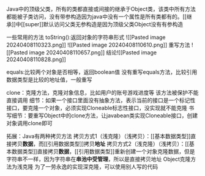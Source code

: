 Java中的顶级父类，所有的类都直接或间接的继承于Object类，该类中所有方法都能被子类访问，没有带参构造因为java中没有一个属性是所有类都有的。[[继承]]中[[super]]默认访问父类无参构造是因为顶级父类Object没有有参构造

一些常用的方法
 toString():返回对象的字符串形式
 ![[Pasted image 20240408110323.png]]
 ![[Pasted image 20240408110610.png]]
 重写方法
 ![[Pasted image 20240408110657.png]]
 结论![[Pasted image 20240408110828.png]]

equals:比较两个对象是否相等，返回boolean值
没有重写equals方法，比较引用数据类型是比较的地址值，一般重写

clone：克隆方法，克隆对象信息，比如用户的账号游戏进度等
该方法被保护不能直接调用
细节：如果一个接口里面没有抽象方法，表示当前的接口是一个标记性接口，要克隆一个对象，必须实现Cloneable标志性接口，没实现就不能克隆
 书写细节：要重写Object中的clone方法，让javabean类实现Cloneable接口，创建对象调用clone即可

拓展：Java有两种拷贝方法
拷贝方式1（浅克隆）（浅拷贝）：[[基本数据类型]]直接拷贝**数据**，而[[引用数据类型]]拷贝**地址**
拷贝方式2（浅克隆）（浅拷贝）：[[基本数据类型]]直接拷贝**数据**，[[引用数据类型]]重新创建一个对象克隆数据，但是字符串不一样，因为字符串在**串池中受管理**，所以是直接拷贝地址
 Object克隆方法为浅克隆
 为了一劳永逸的实现深克隆，可以使用别人写的代码
